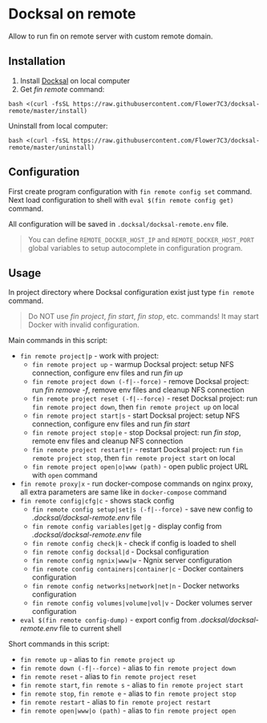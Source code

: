 # Docksal on remote

Allow to run fin on remote server with custom remote domain.


## Installation

1. Install [Docksal](https://docksal.io/installation) on local computer
2. Get *fin remote* command:

```
bash <(curl -fsSL https://raw.githubusercontent.com/Flower7C3/docksal-remote/master/install)
```

Uninstall from local computer:
```
bash <(curl -fsSL https://raw.githubusercontent.com/Flower7C3/docksal-remote/master/uninstall)
```

## Configuration

First create program configuration with `fin remote config set` command. 
Next load configuration to shell with `eval $(fin remote config get)` command.

All configuration will be saved in `.docksal/docksal-remote.env` file.

> You can define `REMOTE_DOCKER_HOST_IP` and `REMOTE_DOCKER_HOST_PORT` global variables to setup autocomplete in configuration program.  


## Usage

In project directory where Docksal configuration exist just type `fin remote` command.

> Do NOT use *fin project*, *fin start*, *fin stop*, etc. commands! It may start Docker with invalid configuration.

Main commands in this script:
* `fin remote project|p` - work with project:
    * `fin remote project up` - warmup Docksal project: setup NFS connection, configure env files and run *fin up*
    * `fin remote project down (-f|--force)` - remove Docksal project: run *fin remove -f*, remove env files and cleanup NFS connection
    * `fin remote project reset (-f|--force)` - reset Docksal project: run `fin remote project down`, then `fin remote project up` on local 
    * `fin remote project start|s` - start Docksal project: setup NFS connection, configure env files and run *fin start*
    * `fin remote project stop|e` - stop Docksal project: run *fin stop*, remote env files and cleanup NFS connection
    * `fin remote project restart|r` - restart Docksal project: run `fin remote project stop`, then `fin remote project start` on local 
    * `fin remote project open|o|www (path)` - open public project URL with `open` command
* `fin remote proxy|x` - run docker-compose commands on nginx proxy, all extra parameters are same like in `docker-compose` command
* `fin remote config|cfg|c` - shows stack config
    * `fin remote config setup|set|s (-f|--force)` - save new config to *.docksal/docksal-remote.env* file
    * `fin remote config variables|get|g` - display config from *.docksal/docksal-remote.env* file
    * `fin remote config check|k` - check if config is loaded to shell
    * `fin remote config docksal|d` - Docksal configuration
    * `fin remote config ngnix|www|w` - Ngnix server configuration
    * `fin remote config containers|container|c` - Docker containers configuration
    * `fin remote config networks|network|net|n` - Docker networks configuration
    * `fin remote config volumes|volume|vol|v` - Docker volumes server configuration
* `eval $(fin remote config-dump)` - export config from *.docksal/docksal-remote.env* file to current shell

Short commands in this script:
* `fin remote up` - alias to `fin remote project up`
* `fin remote down (-f|--force)` - alias to `fin remote project down`
* `fin remote reset` - alias to `fin remote project reset`
* `fin remote start`, `fin remote s` - alias to `fin remote project start`
* `fin remote stop`, `fin remote e` - alias to `fin remote project stop`
* `fin remote restart` - alias to `fin remote project restart`
* `fin remote open|www|o (path)` - alias to `fin remote project open`
